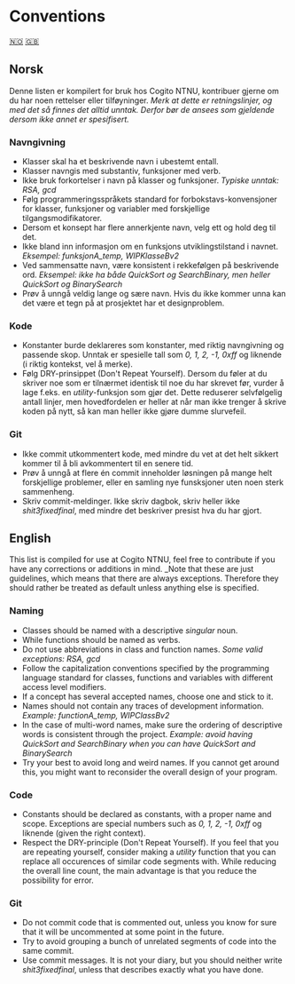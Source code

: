 # Conventions 

[🇳🇴](#norsk) [🇬🇧](#english)


## Norsk
Denne listen er kompilert for bruk hos Cogito NTNU, kontribuer gjerne om du har noen rettelser eller tilføyninger.
_Merk at dette er retningslinjer, og med det så finnes det alltid unntak. Derfor bør de ansees som gjeldende dersom ikke annet er spesifisert._

### Navngivning
- Klasser skal ha et beskrivende navn i ubestemt entall.
- Klasser navngis med substantiv, funksjoner med verb.
- Ikke bruk forkortelser i navn på klasser og funksjoner. _Typiske unntak: RSA, gcd_
- Følg programmeringsspråkets standard for forbokstavs-konvensjoner for klasser, funksjoner og variabler med forskjellige tilgangsmodifikatorer.
- Dersom et konsept har flere annerkjente navn, velg ett og hold deg til det.
- Ikke bland inn informasjon om en funksjons utviklingstilstand i navnet. _Eksempel: funksjonA\_temp, WIPKlasseBv2_
- Ved sammensatte navn, være konsistent i rekkefølgen på beskrivende ord. _Eksempel: ikke ha både QuickSort og SearchBinary, men heller QuickSort og BinarySearch_
- Prøv å unngå veldig lange og sære navn. Hvis du ikke kommer unna kan det være et tegn på at prosjektet har et designproblem.

### Kode
- Konstanter burde deklareres som konstanter, med riktig navngivning og passende skop. Unntak er spesielle tall som _0, 1, 2, -1, 0xff_ og liknende (i riktig kontekst, vel å merke).
- Følg DRY-prinsippet (Don't Repeat Yourself). Dersom du føler at du skriver noe som er tilnærmet identisk til noe du har skrevet før, vurder å lage f.eks. en _utility_-funksjon som gjør det. Dette reduserer selvfølgelig antall linjer, men hovedfordelen er heller at når man ikke trenger å skrive koden på nytt, så kan man heller ikke gjøre dumme slurvefeil.

### Git
- Ikke commit utkommentert kode, med mindre du vet at det helt sikkert kommer til å bli avkommentert til en senere tid.
- Prøv å unngå at flere én commit inneholder løsningen på mange helt forskjellige problemer, eller en samling nye funsksjoner uten noen sterk sammenheng.
- Skriv commit-meldinger. Ikke skriv dagbok, skriv heller ikke _shit3fixedfinal_, med mindre det beskriver presist hva du har gjort.

## English
This list is compiled for use at Cogito NTNU, feel free to contribute if you have any corrections or additions in mind. 
_Note that these are just guidelines, which means that there are always exceptions. Therefore they should rather be treated as default unless anything else is specified.


### Naming
- Classes should be named with a descriptive _singular_ noun.
- While functions should be named as verbs.
- Do not use abbreviations in class and function names. _Some valid exceptions: RSA, gcd_
- Follow the capitalization conventions specified by the programming language standard for classes, functions and variables with different access level modifiers.
- If a concept has several accepted names, choose one and stick to it.
- Names should not contain any traces of development information. _Example: functionA\_temp, WIPClassBv2_
- In the case of multi-word names, make sure the ordering of descriptive words is consistent through the project. _Example: avoid having QuickSort and SearchBinary when you can have QuickSort and BinarySearch_
- Try your best to avoid long and weird names. If you cannot get around this, you might want to reconsider the overall design of your program.

### Code
- Constants should be declared as constants, with a proper name and scope. Exceptions are special numbers such as _0, 1, 2, -1, 0xff_ og liknende (given the right context).
- Respect the DRY-principle (Don't Repeat Yourself). If you feel that you are repeating yourself, consider making a _utility_ function that you can replace all occurences of similar code segments with. While reducing the overall line count, the main advantage is that you reduce the possibility for error.

### Git
- Do not commit code that is commented out, unless you know for sure that it will be uncommented at some point in the future.
- Try to avoid grouping a bunch of unrelated segments of code into the same commit.
- Use commit messages. It is not your diary, but you should neither write _shit3fixedfinal_, unless that describes exactly what you have done.
